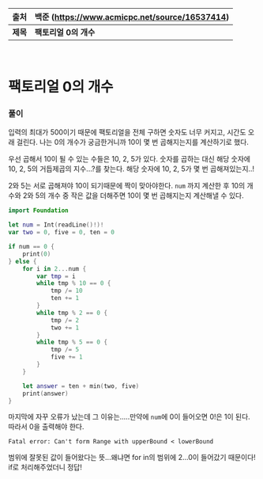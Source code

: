 |   출처   | 백준 (https://www.acmicpc.net/source/16537414) |
| :------: | ---------------------------------------------- |
| **제목** | **팩토리얼 0의 개수**                          |

<br />

# 팩토리얼 0의 개수

### 풀이

입력의 최대가 500이기 때문에 팩토리얼을 전체 구하면 숫자도 너무 커지고, 시간도 오래 걸린다. 나는 0의 개수가 궁금한거니까 10이 몇 번 곱해지는지를 계산하기로 했다.

우선 곱해서 10이 될 수 있는 수들은 10, 2, 5가 있다. 숫자를 곱하는 대신 해당 숫자에 10, 2, 5의 거듭제곱의 지수...?를 찾는다. 해당 숫자에 10, 2, 5가 몇 번 곱해져있는지..!

2와 5는 서로 곱해져야 10이 되기때문에 짝이 맞아야한다. `num` 까지 계산한 후 10의 개수와 2와 5의 개수 중 작은 값을 더해주면 10이 몇 번 곱해지는지 계산해낼 수 있다.

```swift
import Foundation

let num = Int(readLine()!)!
var two = 0, five = 0, ten = 0

if num == 0 {
    print(0)
} else {
    for i in 2...num {
        var tmp = i
        while tmp % 10 == 0 {
            tmp /= 10
            ten += 1
        }
        while tmp % 2 == 0 {
            tmp /= 2
            two += 1
        }
        while tmp % 5 == 0 {
            tmp /= 5
            five += 1
        }
    }

    let answer = ten + min(two, five)
    print(answer)
}
```

마지막에 자꾸 오류가 났는데 그 이유는.....만약에 `num`에 0이 들어오면 0!은 1이 된다. 따라서 0을 출력해야 한다.

```
Fatal error: Can't form Range with upperBound < lowerBound
```

범위에 잘못된 값이 들어왔다는 뜻...왜냐면 for in의 범위에 2...0이 들어갔기 때문이다! if로 처리해주었더니 정답!